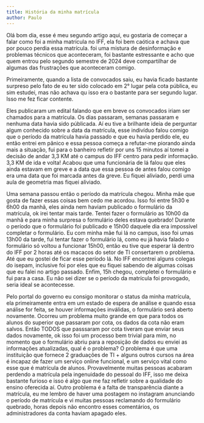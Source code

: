 ```yaml
---
title: História da minha matrícula
author: Paulo
---
```


Olá bom dia, esse é meu segundo artigo aqui, eu gostaria de começar a falar como foi a minha matrícula no IFF, ela foi bem caótica e achava que por pouco perdia essa matrícula.
foi uma mistura de desinformação e problemas técnicos que aconteceram, foi bastante estressante e acho que quem entrou pelo segundo semestre de 2024 deve compartilhar de algumas das frustrações que aconteceram comigo.

Primeiramente, quando a lista de convocados saiu, eu havia ficado bastante surpreso pelo fato de eu ter sido colocado em 2° lugar pela cota pública, eu sim estudei, mas não achava qu isso era o bastante para ser segundo lugar. Isso me fez ficar contente.

Eles publicaram um edital falando que em breve os convocados iriam ser chamados para a matrícula. Os dias passaram, semanas passaram e nenhuma data havia sido públicada. Aí eu tive a brilhante ideia de perguntar algum conhecido sobre a data da matrícula, esse indivíduo falou comigo que o período da matrícula havia passado e que eu havia perdido ele, eu então entrei em pânico e essa pessoa começa a refutar-me piorando ainda mais a situação, fui para o banheiro refletir por uns 15 minutos aí tomei a decisão de andar 3,3 KM até o campus do IFF centro para pedir informação. 3,3 KM de ida e volta! Acabou que uma funcionária de lá falou que eles ainda estavam em greve e a data que essa pessoa de antes falou comigo era uma data que foi marcada antes da greve. Eu fiquei aliviado, perdi uma aula de geometria mas fiquei aliviado.

Uma semana passou então o período da matrícula chegou. Minha mãe que gosta de fazer essas coisas bem cedo me acordou. Isso foi entre 5h30 e 6h00 da manhã, eles ainda nem haviam publicado o formulário da matrícula, ok irei tentar mais tarde. Tentei fazer o formulário as 10h00 da manhã e para minha surpresa o formulário deles estava quebrado! Durante o período que o formulário foi publicado e 15h00 daquele dia era impossível completar o formulário. Eu com minha mãe fui lá no campus, isso foi umas 13h00 da tarde, fui tentar fazer o formulário lá, como eu já havia falado o formulário só voltou a funcionar 15h00, então eu tive que esperar lá dentro do IFF por 2 horas até os macacos do setor de TI consertarem o problema. Até que eu gostei de ficar esse período lá. No IFF encontrei alguns colegas do isepam, inclusive foi por eles que eu fiquei sabendo de algumas coisas que eu falei no artigo passado. Enfim, 15h chegou, completei o formulário e fui para a casa. Eu não sei dizer se o período da matrícula foi provogado, seria ideal se acontecesse.

Pelo portal do governo eu consigo monitorar o status da minha matrícula, ela primeiramente entra em um estado de espera de análise e quando essa análise for feita, se houver informações inválidas, o formulário será aberto novamente. Ocorreu um problema muito grande em que para todos os alunos do superior que passaram por cota, os dados da cota não eram salvos. Então TODOS que passsaram por cota tiveram que enviar seus dados novamente, ok isso foi um processo bem trivial para mim, no momento que o formulário abriu para a reposição de dados eu enviei as informações atualizadas, qual é o problema? O problema é que uma instituição que fornece 2 graduações de TI + alguns outros cursos na área é incapaz de fazer um serviço online funcional, e um serviço vital como esse que é matrícula de alunos. Provavelmente muitas pessoas acabaram perdendo a matrícula pela ingenuidade do pessoal do IFF, isso me deixa bastante furioso e isso é algo que me faz refletir sobre a qualidade do ensino oferecida aí. Outro problema é a falta de transparência diante a matrícula, eu me lembro de haver uma postagem no instagram anunciando o período de matrícula e vi muitas pessoas reclamando do formulário quebrado, horas depois não encontro esses comentários, os administradores da conta haviam apagado eles.